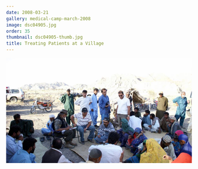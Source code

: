 ```yaml
---
date: 2008-03-21
gallery: medical-camp-march-2008
image: dsc04905.jpg
order: 35
thumbnail: dsc04905-thumb.jpg
title: Treating Patients at a Village
---
```


![Treating Patients at a Village](./dsc04905.jpg)